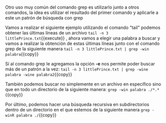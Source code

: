 Otro uso muy común del comando grep es utilizarlo junto a otros comandos, la idea es utilizar el resultado del primer comando y aplicarle a este un patrón de búsqueda con grep

Vamos a realizar el siguiente ejemplo utilizando el comando "tail"  podemos obtener las últimas líneas de un archivo `tail -n 3 littlePrince.txt`{{execute}} , ahora vamos a elegir una palabra a buscar y vamos a realizar la obtención de estas últimas líneas junto con el  comando grep de la siguiente manera `tail -n 3 littlePrince.txt | grep -win palabra`{{copy}}

Sí al comando grep le agregamos la opción **-e**  nos permite  poder buscar más de un patrón a  la vez: `tail -n 3 littlePrince.txt | grep -wine palabra -wine palabra2`{{copy}} 

También podemos buscar no simplemente en un archivo en específico sino que en todo un directorio de la siguiente manera: `grep -win palabra ./*.*`{{copy}} 

Por último, podemos hacer una búsqueda recursiva en subdirectorios dentro de un directorio en el que estemos de la siguiente manera `grep -winR palabra ./`{{copy}} 
